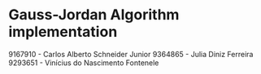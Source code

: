 # Gauss-Jordan Algorithm implementation

9167910 - Carlos Alberto Schneider Junior
9364865 - Julia Diniz Ferreira
9293651 - Vinícius do Nascimento Fontenele

